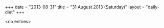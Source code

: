 +++
date = "2013-08-31"
title = "31 August 2013 (Saturday)"
layout = "daily-diet"
+++


\<no entries\>
